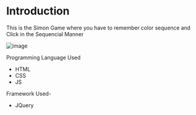 <h1>Introduction</h1>

This is the Simon Game where you have to remember color sequence 
and Click in the Sequencial Manner 

![image](https://user-images.githubusercontent.com/78336507/222879764-da2996af-a7e4-41a7-b10d-381c43ef89a0.png)

Programming Language Used 

- HTML
- CSS
- JS

Framework Used-
- JQuery
